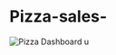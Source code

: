 # Pizza-sales-
![Pizza Dashboard](https://github.com/user-attachments/assets/913eecc5-a1c2-4377-b6e0-6c191f8de8b2)
u
